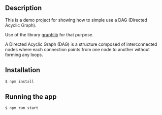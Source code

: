 ## Description

This is a demo project for showing how to simple use a DAG (Directed Acyclic Graph). 

Use of the library [graphlib](https://github.com/dagrejs/graphlib) for that purpose.

A Directed Acyclic Graph (DAG) is a structure composed of interconnected nodes where each connection points from one node to another without forming any loops.

## Installation

```bash
$ npm install
```

## Running the app

```bash
$ npm run start
```
